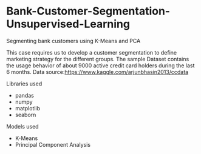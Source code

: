 # Bank-Customer-Segmentation-Unsupervised-Learning
Segmenting bank customers using K-Means and PCA

This case requires us to develop a customer segmentation to define marketing strategy for the different groups. The
sample Dataset contains the usage behavior of about 9000 active credit card holders during the last 6 months. 
Data source:https://www.kaggle.com/arjunbhasin2013/ccdata

Libraries used
* pandas 
* numpy
* matplotlib
* seaborn


Models used
* K-Means
* Principal Component Analysis
